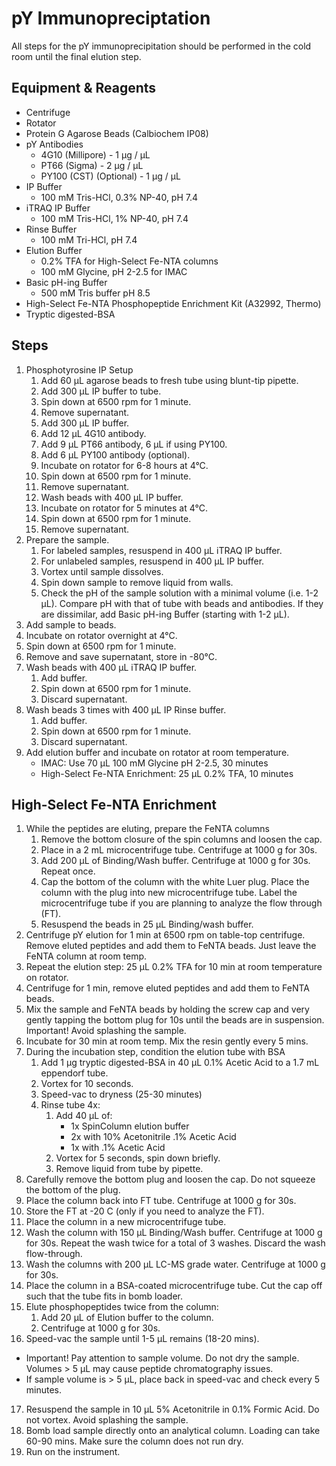 # pY Immunopreciptation

All steps for the pY immunoprecipitation should be performed in the cold room
until the final elution step.

## Equipment & Reagents

* Centrifuge
* Rotator
* Protein G Agarose Beads (Calbiochem IP08)
* pY Antibodies
    * 4G10 (Millipore) - 1 μg / μL
    * PT66 (Sigma) - 2 μg / μL
    * PY100 (CST) (Optional) - 1 μg / μL
* IP Buffer
    * 100 mM Tris-HCl, 0.3% NP-40, pH 7.4
* iTRAQ IP Buffer
    * 100 mM Tris-HCl, 1% NP-40, pH 7.4
* Rinse Buffer
    * 100 mM Tri-HCl, pH 7.4
* Elution Buffer
    * 0.2% TFA for High-Select Fe-NTA columns
    * 100 mM Glycine, pH 2-2.5 for IMAC
* Basic pH-ing Buffer
    * 500 mM Tris buffer pH 8.5
* High-Select Fe-NTA Phosphopeptide Enrichment Kit (A32992, Thermo)
* Tryptic digested-BSA

## Steps

1. Phosphotyrosine IP Setup
    1. Add 60 μL agarose beads to fresh tube using blunt-tip pipette.
    2. Add 300 μL IP buffer to tube.
    3. Spin down at 6500 rpm for 1 minute.
    4. Remove supernatant.
    5. Add 300 μL IP buffer.
    6. Add 12 μL 4G10 antibody.
    7. Add 9 μL PT66 antibody, 6 μL if using PY100.
    8. Add 6 μL PY100 antibody (optional).
    9. Incubate on rotator for 6-8 hours at 4°C.
    10. Spin down at 6500 rpm for 1 minute.
    11. Remove supernatant.
    12. Wash beads with 400 μL IP buffer.
    13. Incubate on rotator for 5 minutes at 4°C.
    14. Spin down at 6500 rpm for 1 minute.
    15. Remove supernatant.
2. Prepare the sample.
    1. For labeled samples, resuspend in 400 μL iTRAQ IP buffer.
    2. For unlabeled samples, resuspend in 400 μL IP buffer.
    3. Vortex until sample dissolves.
    4. Spin down sample to remove liquid from walls.
    5. Check the pH of the sample solution with a minimal volume (i.e. 1-2
       μL). Compare pH with that of tube with beads and antibodies. If they are
       dissimilar, add Basic pH-ing Buffer (starting with 1-2 μL).
3. Add sample to beads.
4. Incubate on rotator overnight at 4°C.
5. Spin down at 6500 rpm for 1 minute.
6. Remove and save supernatant, store in -80°C.
7. Wash beads with 400 μL iTRAQ IP buffer.
    1. Add buffer.
    2. Spin down at 6500 rpm for 1 minute.
    3. Discard supernatant.
8. Wash beads 3 times with 400 μL IP Rinse buffer.
    1. Add buffer.
    2. Spin down at 6500 rpm for 1 minute.
    3. Discard supernatant.
8. Add elution buffer and incubate on rotator at room temperature.
    * IMAC: Use 70 μL 100 mM Glycine pH 2-2.5, 30 minutes
    * High-Select Fe-NTA Enrichment: 25 μL 0.2% TFA, 10 minutes

## High-Select Fe-NTA Enrichment

1. While the peptides are eluting, prepare the FeNTA columns
   1. Remove the bottom closure of the spin columns and loosen the cap.
   2. Place in a 2 mL microcentrifuge tube. Centrifuge at 1000 g for 30s.
   3. Add 200 μL of Binding/Wash buffer. Centrifuge at 1000 g for 30s. Repeat once.
   4. Cap the bottom of the column with the white Luer plug. Place the column with the plug into new microcentrifuge tube. Label the microcentrifuge tube if you are planning to analyze the flow through (FT).
   5. Resuspend the beads in 25 μL Binding/wash buffer.
2. Centrifuge pY elution for 1 min at 6500 rpm on table-top centrifuge. Remove eluted peptides and add them to FeNTA beads. Just leave the FeNTA column at room temp.
3. Repeat the elution step: 25 μL 0.2% TFA for 10 min at room temperature on rotator.
4. Centrifuge for 1 min, remove eluted peptides and add them to FeNTA beads.
5. Mix the sample and FeNTA beads by holding the screw cap and very gently tapping the bottom plug for 10s until the beads are in suspension.
   Important! Avoid splashing the sample.
6. Incubate for 30 min at room temp. Mix the resin gently every 5 mins.
7. During the incubation step, condition the elution tube with BSA
   1. Add 1 μg tryptic digested-BSA in 40 μL 0.1% Acetic Acid to a 1.7 mL eppendorf tube.
   2. Vortex for 10 seconds.
   3. Speed-vac to dryness (25-30 minutes)
   4. Rinse tube 4x:
      1. Add 40 μL of:
         * 1x SpinColumn elution buffer
         * 2x with 10% Acetonitrile .1% Acetic Acid
         * 1x with .1% Acetic Acid
      2. Vortex for 5 seconds, spin down briefly.
      3. Remove liquid from tube by pipette.
8. Carefully remove the bottom plug and loosen the cap.
    Do not squeeze the bottom of the plug.
9. Place the column back into FT tube. Centrifuge at 1000 g for 30s.
10. Store the FT at -20 C (only if you need to analyze the FT).
11. Place the column in a new microcentrifuge tube.
12. Wash the column with 150 μL Binding/Wash buffer. Centrifuge at 1000 g for 30s.
    Repeat the wash twice for a total of 3 washes. Discard the wash flow-through.
13. Wash the columns with 200 μL LC-MS grade water. Centrifuge at 1000 g for 30s.
14. Place the column in a BSA-coated microcentrifuge tube. Cut the cap off such that the tube fits in bomb loader.
15. Elute phosphopeptides twice from the column:
      1. Add 20 μL of Elution buffer to the column.
      2. Centrifuge at 1000 g for 30s.
16. Speed-vac the sample until 1-5 μL remains (18-20 mins).
   * Important! Pay attention to sample volume. Do not dry the sample. Volumes > 5 μL may cause peptide chromatography issues.
   * If sample volume is > 5 μL, place back in speed-vac and check every 5 minutes.
17. Resuspend the sample in 10 μL 5% Acetonitrile in 0.1% Formic Acid. Do not vortex. Avoid splashing the sample.
18. Bomb load sample directly onto an analytical column. Loading can take 60-90 mins. Make sure the column does not run dry.
19. Run on the instrument.
